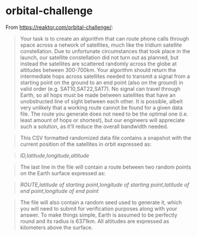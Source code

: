 # orbital-challenge

From https://reaktor.com/orbital-challenge/:

>Your task is to create an algorithm that can route phone calls through space across a network of satellites, much like the Iridium satellite constellation. Due to unfortunate circumstances that took place in the launch, our satellite constellation did not turn out as planned, but instead the satellites are scattered randomly across the globe at altitudes between 300-700km. Your algorithm should return the intermediate hops across satellites needed to transmit a signal from a starting point on the ground to an end point (also on the ground) in valid order (e.g. SAT10,SAT22,SAT7). No signal can travel through Earth, so all hops must be made between satellites that have an unobstructed line of sight between each other. It is possible, albeit very unlikely that a working route cannot be found for a given data file. The route you generate does not need to be the optimal one (i.e. least amount of hops or shortest), but our engineers will appreciate such a solution, as it’ll reduce the overall bandwidth needed.

>This CSV formatted randomized data file contains a snapshot with the current position of the satellites in orbit expressed as:

> *ID,latitude,longitude,altitude*

>The last line in the file will contain a route between two random points on the Earth surface expressed as:

> *ROUTE,latitude of starting point,longitude of starting point,latitude of end point,longitude of end point*

>The file will also contain a random seed used to generate it, which you will need to submit for verification purposes along with your answer. To make things simple, Earth is assumed to be perfectly round and its radius is 6371km. All altitudes are expressed as kilometers above the surface.
